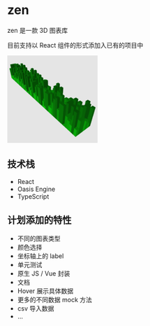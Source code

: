 # zen

zen 是一款 3D 图表库

目前支持以 React 组件的形式添加入已有的项目中

<img src="./demo.png" alt="demo" height="200" />

## 技术栈

- React
- Oasis Engine
- TypeScript

## 计划添加的特性

- 不同的图表类型
- 颜色选择
- 坐标轴上的 label
- 单元测试
- 原生 JS / Vue 封装
- 文档
- Hover 展示具体数据
- 更多的不同数据 mock 方法
- csv 导入数据
- ...
